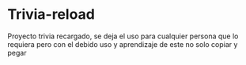 # Trivia-reload
Proyecto trivia recargado, se deja el uso para cualquier persona que lo requiera pero con el debido uso y aprendizaje de este no solo copiar y pegar
